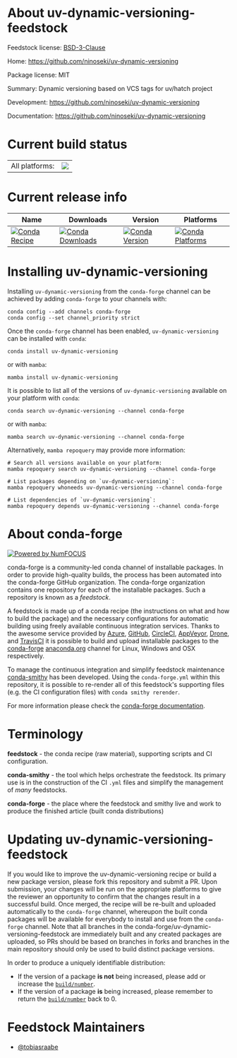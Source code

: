 About uv-dynamic-versioning-feedstock
=====================================

Feedstock license: [BSD-3-Clause](https://github.com/conda-forge/uv-dynamic-versioning-feedstock/blob/main/LICENSE.txt)

Home: https://github.com/ninoseki/uv-dynamic-versioning

Package license: MIT

Summary: Dynamic versioning based on VCS tags for uv/hatch project

Development: https://github.com/ninoseki/uv-dynamic-versioning

Documentation: https://github.com/ninoseki/uv-dynamic-versioning

Current build status
====================


<table><tr><td>All platforms:</td>
    <td>
      <a href="https://dev.azure.com/conda-forge/feedstock-builds/_build/latest?definitionId=25523&branchName=main">
        <img src="https://dev.azure.com/conda-forge/feedstock-builds/_apis/build/status/uv-dynamic-versioning-feedstock?branchName=main">
      </a>
    </td>
  </tr>
</table>

Current release info
====================

| Name | Downloads | Version | Platforms |
| --- | --- | --- | --- |
| [![Conda Recipe](https://img.shields.io/badge/recipe-uv--dynamic--versioning-green.svg)](https://anaconda.org/conda-forge/uv-dynamic-versioning) | [![Conda Downloads](https://img.shields.io/conda/dn/conda-forge/uv-dynamic-versioning.svg)](https://anaconda.org/conda-forge/uv-dynamic-versioning) | [![Conda Version](https://img.shields.io/conda/vn/conda-forge/uv-dynamic-versioning.svg)](https://anaconda.org/conda-forge/uv-dynamic-versioning) | [![Conda Platforms](https://img.shields.io/conda/pn/conda-forge/uv-dynamic-versioning.svg)](https://anaconda.org/conda-forge/uv-dynamic-versioning) |

Installing uv-dynamic-versioning
================================

Installing `uv-dynamic-versioning` from the `conda-forge` channel can be achieved by adding `conda-forge` to your channels with:

```
conda config --add channels conda-forge
conda config --set channel_priority strict
```

Once the `conda-forge` channel has been enabled, `uv-dynamic-versioning` can be installed with `conda`:

```
conda install uv-dynamic-versioning
```

or with `mamba`:

```
mamba install uv-dynamic-versioning
```

It is possible to list all of the versions of `uv-dynamic-versioning` available on your platform with `conda`:

```
conda search uv-dynamic-versioning --channel conda-forge
```

or with `mamba`:

```
mamba search uv-dynamic-versioning --channel conda-forge
```

Alternatively, `mamba repoquery` may provide more information:

```
# Search all versions available on your platform:
mamba repoquery search uv-dynamic-versioning --channel conda-forge

# List packages depending on `uv-dynamic-versioning`:
mamba repoquery whoneeds uv-dynamic-versioning --channel conda-forge

# List dependencies of `uv-dynamic-versioning`:
mamba repoquery depends uv-dynamic-versioning --channel conda-forge
```


About conda-forge
=================

[![Powered by
NumFOCUS](https://img.shields.io/badge/powered%20by-NumFOCUS-orange.svg?style=flat&colorA=E1523D&colorB=007D8A)](https://numfocus.org)

conda-forge is a community-led conda channel of installable packages.
In order to provide high-quality builds, the process has been automated into the
conda-forge GitHub organization. The conda-forge organization contains one repository
for each of the installable packages. Such a repository is known as a *feedstock*.

A feedstock is made up of a conda recipe (the instructions on what and how to build
the package) and the necessary configurations for automatic building using freely
available continuous integration services. Thanks to the awesome service provided by
[Azure](https://azure.microsoft.com/en-us/services/devops/), [GitHub](https://github.com/),
[CircleCI](https://circleci.com/), [AppVeyor](https://www.appveyor.com/),
[Drone](https://cloud.drone.io/welcome), and [TravisCI](https://travis-ci.com/)
it is possible to build and upload installable packages to the
[conda-forge](https://anaconda.org/conda-forge) [anaconda.org](https://anaconda.org/)
channel for Linux, Windows and OSX respectively.

To manage the continuous integration and simplify feedstock maintenance
[conda-smithy](https://github.com/conda-forge/conda-smithy) has been developed.
Using the ``conda-forge.yml`` within this repository, it is possible to re-render all of
this feedstock's supporting files (e.g. the CI configuration files) with ``conda smithy rerender``.

For more information please check the [conda-forge documentation](https://conda-forge.org/docs/).

Terminology
===========

**feedstock** - the conda recipe (raw material), supporting scripts and CI configuration.

**conda-smithy** - the tool which helps orchestrate the feedstock.
                   Its primary use is in the construction of the CI ``.yml`` files
                   and simplify the management of *many* feedstocks.

**conda-forge** - the place where the feedstock and smithy live and work to
                  produce the finished article (built conda distributions)


Updating uv-dynamic-versioning-feedstock
========================================

If you would like to improve the uv-dynamic-versioning recipe or build a new
package version, please fork this repository and submit a PR. Upon submission,
your changes will be run on the appropriate platforms to give the reviewer an
opportunity to confirm that the changes result in a successful build. Once
merged, the recipe will be re-built and uploaded automatically to the
`conda-forge` channel, whereupon the built conda packages will be available for
everybody to install and use from the `conda-forge` channel.
Note that all branches in the conda-forge/uv-dynamic-versioning-feedstock are
immediately built and any created packages are uploaded, so PRs should be based
on branches in forks and branches in the main repository should only be used to
build distinct package versions.

In order to produce a uniquely identifiable distribution:
 * If the version of a package **is not** being increased, please add or increase
   the [``build/number``](https://docs.conda.io/projects/conda-build/en/latest/resources/define-metadata.html#build-number-and-string).
 * If the version of a package **is** being increased, please remember to return
   the [``build/number``](https://docs.conda.io/projects/conda-build/en/latest/resources/define-metadata.html#build-number-and-string)
   back to 0.

Feedstock Maintainers
=====================

* [@tobiasraabe](https://github.com/tobiasraabe/)


